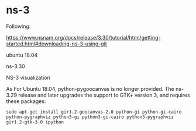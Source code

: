 # ns-3

Following:

https://www.nsnam.org/docs/release/3.30/tutorial/html/getting-started.html#downloading-ns-3-using-git

ubuntu 18.04

ns-3.30

NS-3 visualization

As For Ubuntu 18.04, python-pygoocanvas is no longer provided. The ns-3.29 release and later upgrades the support to GTK+ version 3, and requires these packages:

```=bash
sudo apt-get install gir1.2-goocanvas-2.0 python-gi python-gi-cairo python-pygraphviz python3-gi python3-gi-cairo python3-pygraphviz gir1.2-gtk-3.0 ipython
```

